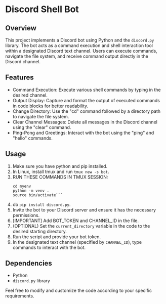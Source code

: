 # Discord Shell Bot

## Overview
This project implements a Discord bot using Python and the `discord.py` library. The bot acts as a command execution and shell interaction tool within a designated Discord text channel. Users can execute commands, navigate the file system, and receive command output directly in the Discord channel.

## Features
- Command Execution: Execute various shell commands by typing in the desired channel.
- Output Display: Capture and format the output of executed commands in code blocks for better readability.
- Change Directory: Use the "cd" command followed by a directory path to navigate the file system.
- Clear Channel Messages: Delete all messages in the Discord channel using the "clear" command.
- Ping-Pong and Greetings: Interact with the bot using the "ping" and "hello" commands.

## Usage
1. Make sure you have python and pip installed.
2. In Linux, install tmux and run `tmux new -s bot`.
3. RUN THESE COMMANDS IN TMUX SESSION:
    ```mkdir myenv
    cd myenv
    python -m venv .
    source bin/activate```
4. do `pip install discord.py`.
5. Invite the bot to your Discord server and ensure it has the necessary permissions.
6. [IMPORTANT] Add BOT_TOKEN and CHANNEL_ID in the file.
2. (OPTIONAL) Set the `current_directory` variable in the code to the desired starting directory.
3. Run the script and provide your bot token.
4. In the designated text channel (specified by `CHANNEL_ID`), type commands to interact with the bot.

## Dependencies
- Python
- `discord.py` library


Feel free to modify and customize the code according to your specific requirements.

